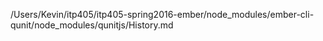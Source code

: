 /Users/Kevin/itp405/itp405-spring2016-ember/node_modules/ember-cli-qunit/node_modules/qunitjs/History.md